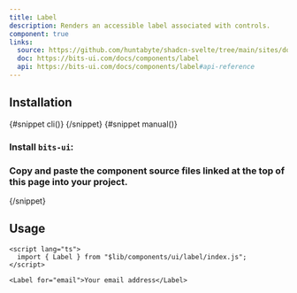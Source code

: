 ```yaml
---
title: Label
description: Renders an accessible label associated with controls.
component: true
links:
  source: https://github.com/huntabyte/shadcn-svelte/tree/main/sites/docs/src/lib/registry/ui/label
  doc: https://bits-ui.com/docs/components/label
  api: https://bits-ui.com/docs/components/label#api-reference
---
```


<script>
  import { ComponentPreview, PMAddComp, PMInstall, Step, Steps, InstallTabs } from '$lib/components/docs';
</script>

<ComponentPreview name="label-demo">

<div></div>

</ComponentPreview>

## Installation

<InstallTabs>
{#snippet cli()}
<PMAddComp name="label" />
{/snippet}
{#snippet manual()}
<Steps>

### Install `bits-ui`:

<PMInstall command="bits-ui -D" />

### Copy and paste the component source files linked at the top of this page into your project.

</Steps>
{/snippet}
</InstallTabs>

## Usage

```svelte
<script lang="ts">
  import { Label } from "$lib/components/ui/label/index.js";
</script>

<Label for="email">Your email address</Label>
```
